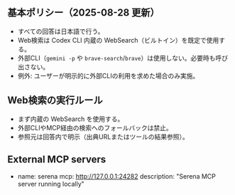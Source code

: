 ## 基本ポリシー（2025-08-28 更新）

- すべての回答は日本語で行う。
- Web検索は Codex CLI 内蔵の WebSearch（ビルトイン）を既定で使用する。
- 外部CLI（`gemini -p` や `brave-search`/`brave`）は使用しない。必要時も呼び出さない。
- 例外: ユーザーが明示的に外部CLIの利用を求めた場合のみ実施。

## Web検索の実行ルール

- まず内蔵の WebSearch を使用する。
- 外部CLIやMCP経由の検索へのフォールバックは禁止。
- 参照元は回答内で明示（出典URLまたはツールの結果参照）。

## External MCP servers

- name: serena
  mcp: http://127.0.0.1:24282
  description: "Serena MCP server running locally"
